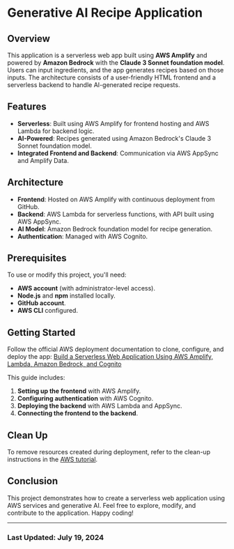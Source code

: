 # Generative AI Recipe Application

## Overview
This application is a serverless web app built using **AWS Amplify** and powered by **Amazon Bedrock** with the **Claude 3 Sonnet foundation model**. Users can input ingredients, and the app generates recipes based on those inputs. The architecture consists of a user-friendly HTML frontend and a serverless backend to handle AI-generated recipe requests.

## Features
- **Serverless**: Built using AWS Amplify for frontend hosting and AWS Lambda for backend logic.
- **AI-Powered**: Recipes generated using Amazon Bedrock's Claude 3 Sonnet foundation model.
- **Integrated Frontend and Backend**: Communication via AWS AppSync and Amplify Data.

## Architecture
- **Frontend**: Hosted on AWS Amplify with continuous deployment from GitHub.
- **Backend**: AWS Lambda for serverless functions, with API built using AWS AppSync.
- **AI Model**: Amazon Bedrock foundation model for recipe generation.
- **Authentication**: Managed with AWS Cognito.

## Prerequisites
To use or modify this project, you'll need:
- **AWS account** (with administrator-level access).
- **Node.js** and **npm** installed locally.
- **GitHub account**.
- **AWS CLI** configured.

## Getting Started
Follow the official AWS deployment documentation to clone, configure, and deploy the app:
[Build a Serverless Web Application Using AWS Amplify, Lambda, Amazon Bedrock, and Cognito](https://aws.amazon.com/getting-started/hands-on/build-serverless-web-app-lambda-amplify-bedrock-cognito-gen-ai/)

This guide includes:
1. **Setting up the frontend** with AWS Amplify.
2. **Configuring authentication** with AWS Cognito.
3. **Deploying the backend** with AWS Lambda and AppSync.
4. **Connecting the frontend to the backend**.

## Clean Up
To remove resources created during deployment, refer to the clean-up instructions in the [AWS tutorial](https://aws.amazon.com/getting-started/hands-on/build-serverless-web-app-lambda-amplify-bedrock-cognito-gen-ai/).

## Conclusion
This project demonstrates how to create a serverless web application using AWS services and generative AI. Feel free to explore, modify, and contribute to the application. Happy coding!

---

### Last Updated: July 19, 2024
